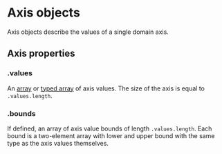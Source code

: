 # Axis objects

Axis objects describe the values of a single domain axis.

## Axis properties

### .values

An [array](https://developer.mozilla.org/de/docs/Web/JavaScript/Reference/Global_Objects/Array) or [typed array](https://developer.mozilla.org/de/docs/Web/JavaScript/Reference/Global_Objects/TypedArray) of axis values. The size of the axis is equal to `.values.length`.

### .bounds

If defined, an array of axis value bounds of length `.values.length`. Each bound is a two-element array with lower and upper bound with the same type as the axis values themselves.
